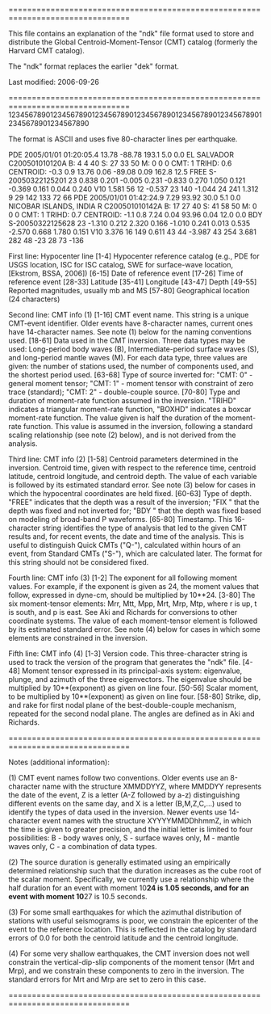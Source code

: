 ================================================================================

This file contains an explanation of the "ndk" file format used to store
and distribute the Global Centroid-Moment-Tensor (CMT) catalog
(formerly the Harvard CMT catalog).

The "ndk" format replaces the earlier "dek" format.

Last modified: 2006-09-26

================================================================================
12345678901234567890123456789012345678901234567890123456789012345678901234567890

The format is ASCII and uses five 80-character lines per earthquake. 

PDE  2005/01/01 01:20:05.4  13.78  -88.78 193.1 5.0 0.0 EL SALVADOR             
C200501010120A   B:  4    4  40 S: 27   33  50 M:  0    0   0 CMT: 1 TRIHD:  0.6
CENTROID:     -0.3 0.9  13.76 0.06  -89.08 0.09 162.8 12.5 FREE S-20050322125201
23  0.838 0.201 -0.005 0.231 -0.833 0.270  1.050 0.121 -0.369 0.161  0.044 0.240
V10   1.581 56  12  -0.537 23 140  -1.044 24 241   1.312   9 29  142 133 72   66
PDE  2005/01/01 01:42:24.9   7.29   93.92  30.0 5.1 0.0 NICOBAR ISLANDS, INDIA R
C200501010142A   B: 17   27  40 S: 41   58  50 M:  0    0   0 CMT: 1 TRIHD:  0.7
CENTROID:     -1.1 0.8   7.24 0.04   93.96 0.04  12.0  0.0 BDY  S-20050322125628
23 -1.310 0.212  2.320 0.166 -1.010 0.241  0.013 0.535 -2.570 0.668  1.780 0.151
V10   3.376 16 149   0.611 43  44  -3.987 43 254   3.681 282 48  -23  28 73 -136

First line: Hypocenter line
[1-4]   Hypocenter reference catalog (e.g., PDE for USGS location, ISC for
        ISC catalog, SWE for surface-wave location, [Ekstrom, BSSA, 2006])
[6-15]  Date of reference event
[17-26] Time of reference event
[28-33] Latitude
[35-41] Longitude
[43-47] Depth
[49-55] Reported magnitudes, usually mb and MS
[57-80] Geographical location (24 characters)

Second line: CMT info (1)
[1-16]  CMT event name. This string is a unique CMT-event identifier. Older
        events have 8-character names, current ones have 14-character names.
        See note (1) below for the naming conventions used.
[18-61] Data used in the CMT inversion. Three data types may be used: 
        Long-period body waves (B), Intermediate-period surface waves (S),
        and long-period mantle waves (M). For each data type, three values
        are given: the number of stations used, the number of components 
        used, and the shortest period used.
[63-68] Type of source inverted for: "CMT: 0" - general moment tensor; 
        "CMT: 1" - moment tensor with constraint of zero trace (standard); 
        "CMT: 2" - double-couple source.
[70-80] Type and duration of moment-rate function assumed in the inversion. 
        "TRIHD" indicates a triangular moment-rate function, "BOXHD" indicates
        a boxcar moment-rate function. The value given is half the duration
        of the moment-rate function. This value is assumed in the inversion,
        following a standard scaling relationship (see note (2) below),
        and is not derived from the analysis.
        
Third line: CMT info (2)
[1-58]  Centroid parameters determined in the inversion. Centroid time, given
        with respect to the reference time, centroid latitude, centroid
        longitude, and centroid depth. The value of each variable is followed
        by its estimated standard error. See note (3) below for cases in
        which the hypocentral coordinates are held fixed.
[60-63] Type of depth. "FREE" indicates that the depth was a result of the
        inversion; "FIX " that the depth was fixed and not inverted for;
        "BDY " that the depth was fixed based on modeling of broad-band 
        P waveforms.
[65-80] Timestamp. This 16-character string identifies the type of analysis that
        led to the given CMT results and, for recent events, the date and 
        time of the analysis. This is useful to distinguish Quick CMTs ("Q-"), 
        calculated within hours of an event, from Standard CMTs ("S-"), which 
        are calculated later. The format for this string should not be 
        considered fixed.

Fourth line: CMT info (3)
[1-2]   The exponent for all following moment values. For example, if the
        exponent is given as 24, the moment values that follow, expressed in 
        dyne-cm, should be multiplied by 10**24.
[3-80]  The six moment-tensor elements: Mrr, Mtt, Mpp, Mrt, Mrp, Mtp, where r
        is up, t is south, and p is east. See Aki and Richards for conversions
        to other coordinate systems. The value of each moment-tensor
	  element is followed by its estimated standard error. See note (4)
	  below for cases in which some elements are constrained in the inversion.
        
Fifth line: CMT info (4)
[1-3]   Version code. This three-character string is used to track the version 
        of the program that generates the "ndk" file.
[4-48]  Moment tensor expressed in its principal-axis system: eigenvalue, 
        plunge, and azimuth of the three eigenvectors. The eigenvalue should be
        multiplied by 10**(exponent) as given on line four.
[50-56] Scalar moment, to be multiplied by 10**(exponent) as given on line four.
[58-80] Strike, dip, and rake for first nodal plane of the best-double-couple 
        mechanism, repeated for the second nodal plane. The angles are defined
        as in Aki and Richards.
          
================================================================================

Notes (additional information):

(1) CMT event names follow two conventions. Older events use an 8-character 
name with the structure XMMDDYYZ, where MMDDYY represents the date of
the event, Z is a letter (A-Z followed by a-z) distinguishing different 
events on the same day, and X is a letter (B,M,Z,C,...) used to identify 
the types of data used in the inversion. Newer events use 14-character event 
names with the structure XYYYYMMDDhhmmZ, in which the time is given to greater
precision, and the initial letter is limited to four possibilities: B - body 
waves only, S - surface waves only, M - mantle waves only, C - a combination 
of data types.

(2) The source duration is generally estimated using an empirically determined
relationship such that the duration increases as the cube root of the scalar
moment. Specifically, we currently use a relationship where the half duration
for an event with moment 10**24 is 1.05 seconds, and for an event with moment
10**27 is 10.5 seconds.

(3) For some small earthquakes for which the azimuthal distribution of stations 
with useful seismograms is poor, we constrain the epicenter of the event to
the reference location. This is reflected in the catalog by standard 
errors of 0.0 for both the centroid latitude and the centroid longitude.

(4) For some very shallow earthquakes, the CMT inversion does not well 
constrain the vertical-dip-slip components of the moment tensor (Mrt and Mrp),
and we constrain these components to zero in the inversion. The standard
errors for Mrt and Mrp are set to zero in this case.

================================================================================

